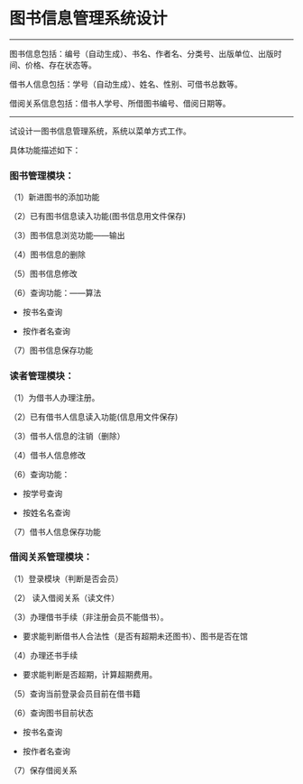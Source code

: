 # 图书信息管理系统设计

---

图书信息包括：编号（自动生成）、书名、作者名、分类号、出版单位、出版时间、价格、存在状态等。

借书人信息包括：学号（自动生成）、姓名、性别、可借书总数等。

借阅关系信息包括：借书人学号、所借图书编号、借阅日期等。

---

试设计一图书信息管理系统，系统以菜单方式工作。

具体功能描述如下：

### 图书管理模块：
（1）新进图书的添加功能

（2）已有图书信息读入功能(图书信息用文件保存)

（3）图书信息浏览功能——输出

（4）图书信息的删除

（5）图书信息修改

（6）查询功能：——算法

- 按书名查询

- 按作者名查询

（7）图书信息保存功能

### 读者管理模块：
（1）为借书人办理注册。

（2）已有借书人信息读入功能(信息用文件保存)

（3）借书人信息的注销（删除）

（4）借书人信息修改

（6）查询功能：

- 按学号查询

- 按姓名名查询

（7）借书人信息保存功能

### 借阅关系管理模块：

（1）登录模块（判断是否会员）

（2） 读入借阅关系（读文件）

（3）办理借书手续（非注册会员不能借书）。

- 要求能判断借书人合法性（是否有超期未还图书）、图书是否在馆

（4）办理还书手续

- 要求能判断是否超期，计算超期费用。

（5）查询当前登录会员目前在借书籍

（6）查询图书目前状态

- 按书名查询

- 按作者名查询

（7）保存借阅关系